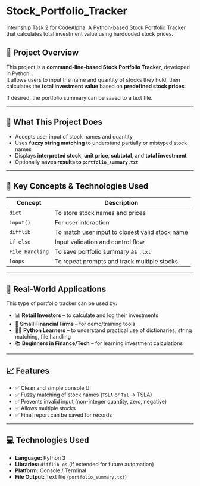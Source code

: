 # Stock_Portfolio_Tracker
Internship Task 2 for CodeAlpha: A Python-based Stock Portfolio Tracker that calculates total investment value using hardcoded stock prices.

## 📌 Project Overview

This project is a **command-line-based Stock Portfolio Tracker**, developed in Python.  
It allows users to input the name and quantity of stocks they hold, then calculates the **total investment value** based on **predefined stock prices**.

If desired, the portfolio summary can be saved to a text file.

---

## 🚀 What This Project Does

- Accepts user input of stock names and quantity
- Uses **fuzzy string matching** to understand partially or mistyped stock names
- Displays **interpreted stock**, **unit price**, **subtotal**, and **total investment**
- Optionally **saves results to `portfolio_summary.txt`**

---

## 🔧 Key Concepts & Technologies Used

| Concept         | Description |
|----------------|-------------|
| `dict`         | To store stock names and prices  
| `input()`      | For user interaction  
| `difflib`      | To match user input to closest valid stock name  
| `if-else`      | Input validation and control flow  
| `File Handling`| To save portfolio summary as `.txt`  
| `loops`        | To repeat prompts and track multiple stocks  

---

## 💼 Real-World Applications

This type of portfolio tracker can be used by:

- 📊 **Retail Investors** – to calculate and log their investments
- 🏢 **Small Financial Firms** – for demo/training tools
- 👨‍💻 **Python Learners** – to understand practical use of dictionaries, string matching, file handling
- 📚 **Beginners in Finance/Tech** – for learning investment calculations

---

## 📈 Features

- ✅ Clean and simple console UI
- ✅ Fuzzy matching of stock names (`TSLA` or `Tsl` → TSLA)
- ✅ Prevents invalid input (non-integer quantity, zero, negative)
- ✅ Allows multiple stocks
- ✅ Final report can be saved for records

---

## 💻 Technologies Used

- **Language:** Python 3  
- **Libraries:** `difflib`, `os` (if extended for future automation)  
- **Platform:** Console / Terminal  
- **File Output:** Text file (`portfolio_summary.txt`)
